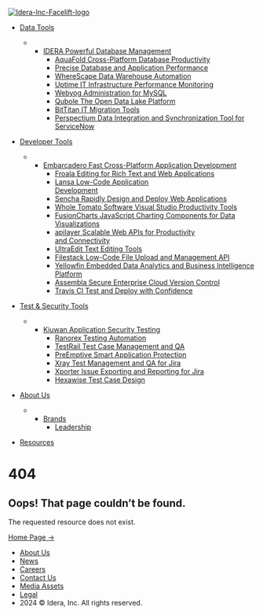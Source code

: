 [![Idera-Inc-Facelift-logo](/Presentation/IderaInc/Assets/Images/idera-inc-logo.svg)](https://www.ideracorp.com/)

* [Data Tools](https://www.ideracorp.com/datatools)
    * * [IDERA Powerful Database Management](https://www.ideracorp.com/datatools/idera)
        * [AquaFold Cross-Platform Database Productivity](https://www.ideracorp.com/datatools/aquafold)
        * [Precise Database and Application Performance](https://www.ideracorp.com/datatools/precise)
        * [WhereScape Data Warehouse Automation](https://www.ideracorp.com/datatools/wherescape)
        * [Uptime IT Infrastructure Performance Monitoring](https://www.ideracorp.com/datatools/uptime)
        * [Webyog Administration for MySQL](https://www.ideracorp.com/datatools/webyog)
        * [Qubole The Open Data Lake Platform](https://www.ideracorp.com/datatools/qubole)
        * [BitTitan IT Migration Tools](https://www.ideracorp.com/datatools/BitTitan)
        * [Perspectium Data Integration and Synchronization Tool for ServiceNow](https://www.ideracorp.com/datatools/Perspectium)
        
* [Developer Tools](https://www.ideracorp.com/developertools)
    * * [Embarcadero Fast Cross-Platform Application Development](https://www.ideracorp.com/developertools/embarcadero)
        * [Froala Editing for Rich Text and Web Applications](https://www.ideracorp.com/developertools/froala)
        * [Lansa Low-Code Application  
            Development](https://www.ideracorp.com/developertools/lansa)
        * [Sencha Rapidly Design and Deploy Web Applications](https://www.ideracorp.com/developertools/sencha)
        * [Whole Tomato Software Visual Studio Productivity Tools](https://www.ideracorp.com/developertools/wholetomato)
        * [FusionCharts JavaScript Charting Components for Data Visualizations](https://www.ideracorp.com/developertools/fusioncharts)
        * [apilayer Scalable Web APIs for Productivity  
            and Connectivity](https://www.ideracorp.com/developertools/apilayer)
        * [UltraEdit Text Editing Tools](https://www.ideracorp.com/developertools/ultraedit)
        * [Filestack Low-Code File Upload and Management API](https://www.ideracorp.com/developertools/filestack)
        * [Yellowfin Embedded Data Analytics and Business Intelligence Platform](https://www.ideracorp.com/developertools/yellowfin)
        * [Assembla Secure Enterprise Cloud Version Control](https://www.ideracorp.com/developertools/assembla)
        * [Travis CI Test and Deploy with Confidence](https://www.ideracorp.com/developertools/travis-ci)
        
* [Test & Security Tools](https://www.ideracorp.com/devopstools)
    * * [Kiuwan Application Security Testing](https://www.ideracorp.com/devopstools/kiuwan)
        * [Ranorex Testing Automation](https://www.ideracorp.com/devopstools/ranorex)
        * [TestRail Test Case Management and QA](https://www.ideracorp.com/devopstools/testrail)
        * [PreEmptive Smart Application Protection](https://www.ideracorp.com/devopstools/preemptive)
        * [Xray Test Management and QA for Jira](https://www.ideracorp.com/devopstools/xray)
        * [Xporter Issue Exporting and Reporting for Jira](https://www.ideracorp.com/devopstools/xporter)
        * [Hexawise Test Case Design](https://www.ideracorp.com/devopstools/hexawise)
        
* [About Us](https://www.ideracorp.com/aboutus)
    * * [Brands](https://www.ideracorp.com/brands)
        * [Leadership](https://www.ideracorp.com/leadership)
        
* [Resources](https://www.ideracorp.com/mediaassets)

404
===

Oops! That page couldn’t be found.
----------------------------------

The requested resource does not exist.

[Home Page →](https://www.ideracorp.com/)

* [About Us](https://www.ideracorp.com/aboutus)
* [News](https://www.ideracorp.com/news)
* [Careers](https://www.ideracorp.com/careers)
* [Contact Us](https://www.ideracorp.com/contactus)
* [Media Assets](https://www.ideracorp.com/mediaassets)
* [Legal](https://www.ideracorp.com/legal)
* 2024 © Idera, Inc. All rights reserved.
